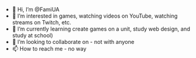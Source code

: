 - 👋 Hi, I’m @FamiUA
- 👀 I’m interested in games, watching videos on YouTube, watching streams on Twitch, etc.
- 🌱 I’m currently learning create games on a unit, study web design, and study at school)
- 💞️ I’m looking to collaborate on - not with anyone
- 📫 How to reach me - no way
<!---
FamiUA/FamiUA is a ✨ special ✨ repository because its `README.md` (this file) appears on your GitHub profile.
You can click the Preview link to take a look at your changes.
--->
